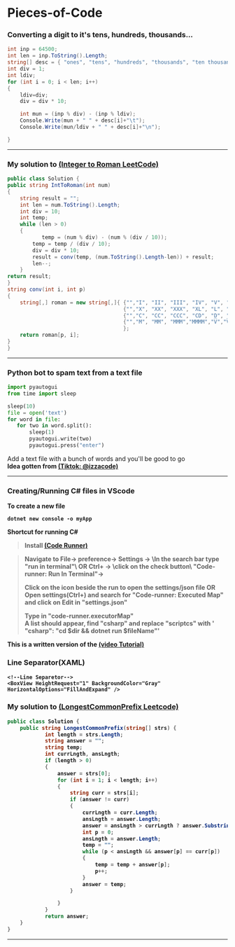 # Pieces-of-Code


### Converting a digit to it's tens, hundreds, thousands...
```c#
int inp = 64500;
int len = inp.ToString().Length;
string[] desc = { "ones", "tens", "hundreds", "thousands", "ten thousands", "hundred thousands", "million", "ten million", "hundred million" };
int div = 1;
int ldiv;
for (int i = 0; i < len; i++)
{
    ldiv=div;
    div = div * 10;

    int mun = (inp % div) - (inp % ldiv);
    Console.Write(mun + " " + desc[i]+"\t");
    Console.Write(mun/ldiv + " " + desc[i]+"\n");

}

```
---

### My solution to [(Integer to Roman LeetCode)](https://leetcode.com/problems/integer-to-roman/)
```c#
public class Solution {
public string IntToRoman(int num) 
{
    string result = "";
    int len = num.ToString().Length;
    int div = 10;
    int temp;
    while (len > 0)
    {
           temp = (num % div) - (num % (div / 10));
        temp = temp / (div / 10);
        div = div * 10;
        result = conv(temp, (num.ToString().Length-len)) + result;
        len--;
    }
return result;
}
string conv(int i, int p)
{
    string[,] roman = new string[,]{ {"","I", "II", "III", "IV", "V", "VI", "VII", "VIII", "IX"},
                                     {"","X", "XX", "XXX", "XL", "L", "LX", "LXX", "LXXX", "XC"}, // tens
                                     {"","C", "CC", "CCC", "CD", "D", "DC", "DCC", "DCCC", "CM"}, // hundreds
                                     {"","M", "MM", "MMM","MMMM","V̅","V̅M","V̅MM","V̅MMM","I̅X̅"}
                                     };
    return roman[p, i];
}
}
```

---

### Python bot to spam text from a text file 
 ```python
import pyautogui
from time import sleep

sleep(10)
file = open('text')
for word in file:
    for two in word.split():
        sleep(1)
        pyautogui.write(two)
        pyautogui.press("enter")

```
Add a text file with a bunch of words and you'll be good to go</br>
<b> Idea gotten from [(Tiktok: @izzacode)](https://www.tiktok.com/@izzacodes/video/6860325937406364933?is_from_webapp=1&sender_device=pc&web_id=7078764212050986502)

---    
    
### Creating/Running C# files in VScode
To create a new  file
  ```
dotnet new console -o myApp
  ```
Shortcut for running C# 
> Install [(Code Runner)](https://marketplace.visualstudio.com/items?itemName=formulahendry.code-runner) 

> Navigate to File-> preference-> Settings -> \\In the search bar type "run in terminal"\\ OR Ctrl+  -> 
> \\click on the check button\\ "Code-runner: Run In Terminal"-> 
>
> Click on the icon beside the run to open the settings/json file 
> OR  
> Open settings(Ctrl+) and search for "Code-runner: Executed Map" and click on Edit in "settings.json"
>    
> Type in "code-runner.executorMap"    
> A list should appear, find "csharp" and replace "scriptcs" with ' "csharp": "cd $dir && dotnet run $fileName"'

This is a written version of the [(video Tutorial)](https://www.youtube.com/watch?v=CO4BGZOuUkM&t=428s)

### Line Separator(XAML)
 ```XAML
<!--Line Separetor-->
<BoxView HeightRequest="1" BackgroundColor="Gray" HorizontalOptions="FillAndExpand" />
```

### My solution to [(LongestCommonPrefix Leetcode)](https://leetcode.com/problems/longest-common-prefix/)
```c#
public class Solution {
    public string LongestCommonPrefix(string[] strs) {
            int length = strs.Length;
            string answer = "";
            string temp;
            int currLngth, ansLngth;
            if (length > 0)
            {
                answer = strs[0];
                for (int i = 1; i < length; i++)
                {
                    string curr = strs[i];
                    if (answer != curr)
                    {
                        currLngth = curr.Length;
                        ansLngth = answer.Length;
                        answer = ansLngth > currLngth ? answer.Substring(0, currLngth) : answer;
                        int p = 0;
                        ansLngth = answer.Length;
                        temp = "";
                        while (p < ansLngth && answer[p] == curr[p])
                        {
                            temp = temp + answer[p];
                            p++;
                        }
                        answer = temp;
                    }

                }
            }
            return answer;
    }
}
```

---


